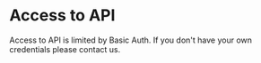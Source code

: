 # Access to API

Access to API is limited by Basic Auth. If you don't have your own credentials please contact us.